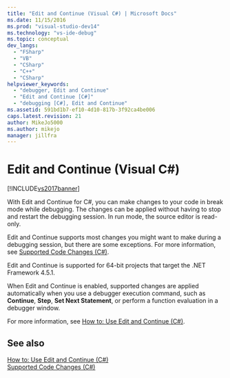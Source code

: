 ```yaml
---
title: "Edit and Continue (Visual C#) | Microsoft Docs"
ms.date: 11/15/2016
ms.prod: "visual-studio-dev14"
ms.technology: "vs-ide-debug"
ms.topic: conceptual
dev_langs: 
  - "FSharp"
  - "VB"
  - "CSharp"
  - "C++"
  - "CSharp"
helpviewer_keywords: 
  - "debugger, Edit and Continue"
  - "Edit and Continue [C#]"
  - "debugging [C#], Edit and Continue"
ms.assetid: 591bd1b7-ef10-4d10-817b-3f92ca4be006
caps.latest.revision: 21
author: MikeJo5000
ms.author: mikejo
manager: jillfra
---
```

# Edit and Continue (Visual C#)
[!INCLUDE[vs2017banner](../includes/vs2017banner.md)]

With Edit and Continue for C#, you can make changes to your code in break mode while debugging. The changes can be applied without having to stop and restart the debugging session. In run mode, the source editor is read-only.  
  
 Edit and Continue supports most changes you might want to make during a debugging session, but there are some exceptions. For more information, see [Supported Code Changes (C#)](../debugger/supported-code-changes-csharp.md).  
  
 Edit and Continue is supported for 64-bit projects that target the .NET Framework 4.5.1.  
  
 When Edit and Continue is enabled, supported changes are applied automatically when you use a debugger execution command, such as **Continue**, **Step**, **Set Next Statement**, or perform a function evaluation in a debugger window.  
  
 For more information, see [How to: Use Edit and Continue (C#)](../debugger/how-to-use-edit-and-continue-csharp.md).  
  
## See also  
 [How to: Use Edit and Continue (C#)](../debugger/how-to-use-edit-and-continue-csharp.md)   
 [Supported Code Changes (C#)](../debugger/supported-code-changes-csharp.md)
